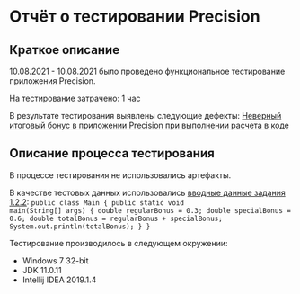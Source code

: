 # Отчёт о тестировании Precision

## Краткое описание

10.08.2021 - 10.08.2021 было проведено функциональное тестирование приложения Precision.

На тестирование затрачено: 1 час

В результате тестирования выявлены следующие дефекты: [Неверный итоговый бонус в приложении Precision при выполнении расчета в коде](https://github.com/arsi8012/Precision/issues/1#issue-964619434)

## Описание процесса тестирования

В процессе тестирования не использовались артефакты.

В качестве тестовых данных использовались [вводные данные задания 1.2.2](https://github.com/netology-code/javaqa-homeworks/tree/master/programming):
<code>public class Main {
  public static void main(String[] args) {
    double regularBonus = 0.3;
    double specialBonus = 0.6;
    double totalBonus = regularBonus + specialBonus;
    System.out.println(totalBonus);
  }
}</code>

Тестирование производилось в следующем окружении:
* Windows 7 32-bit
* JDK 11.0.11
* Intellij IDEA 2019.1.4